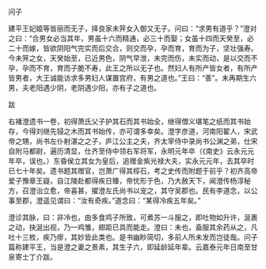 问子

建平王妃姬等皆丽而无子，择良家未笄女入御又无子。问曰：“求男有道乎？”澄对之曰：“合男女必当其年，男虽十六而精通，必三十而娶；女虽十四而天癸至，必二十而嫁，皆欲阴阳气完实而后交合，则交而孕，孕而育，育而为子，坚壮强寿。今未笄之女，天癸始至，已近男色，阴气早泄，未完而伤，未实而动，是以交而不孕，孕而不育，育而子脆不寿，此王之所以无子也。然妇人有所产皆女者，有所产皆男者，大王诚能访求多男妇人谋置宫府，有男之道也。”王曰：“善”。未再期生六男，夫老阳遇少阴，老阴遇少阳，亦有子之道也。

跋

右褚澄遗书一卷，初得萧氏父子护其石而其书始全，继得僧义堪笔之纸而其书始存，今得刘继先锓之木而其书始传，亦可谓多幸矣。澄字彦道，河南阳翟人，宋武帝之甥，尚书左仆射湛之之子，庐江公主之夫，齐太宰侍中录尚书公渊之弟，仕宋自附马都尉，遍历清显，仕齐至侍中领右军将军，永明元年卒（《南史》云永元元年卒，误也。）东昏侯立其女为皇后，追赠金紫光禄大夫，实永元元年，去其卒时已七十年矣。遗书题其赠官，岂萧广得其椁石，考之史传而附题于前乎？初齐高帝爱子豫章王嶷，自江陵赴都得疾日臻，帝忧形于色，乃大赦天下，闻澄传杨淳秘方，召澄治立愈，帝喜甚，擢澄左氏尚书以宠之，其守吴郡也。民有李道念，以公事至郡，澄遥见谓曰：“汝有奇疾。”道念曰：“某得冷疾五年矣。”

澄诊其脉，曰：非冷也，由多食鸡子所致，可煮苏一斗服之，即吐物如升许，涎裹之动，抉涎出视，乃一鸡雏，翅距已具而能走。澄曰：未也，盍服其余药从之，凡吐十三枚，疾乃瘳，其妙皆此类也。是书幽眇简切，多前人所未发而岂徒哉。问子篇称建平王，当是澄之妻之景素，其生子六，即延龄延年辈。云嘉泰元年日南至甘泉寄士丁介跋。

